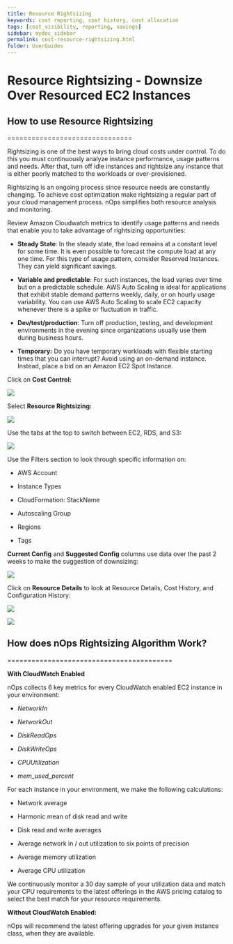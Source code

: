 ```yaml
---
title: Resource Rightsizing
keywords: cost reporting, cost history, cost allocation
tags: [cost_visibility, reporting, savings]
sidebar: mydoc_sidebar
permalink: cost-resource-rightsizing.html
folder: UserGuides
---
```


# Resource Rightsizing - Downsize Over Resourced EC2 Instances #


## How to use Resource Rightsizing ##
===============================

Rightsizing is one of the best ways to bring cloud costs under control. To do this you must continuously analyze instance performance, usage patterns and needs. After that, turn off idle instances and rightsize any instance that is either poorly matched to the workloads or over-provisioned.

Rightsizing is an ongoing process since resource needs are constantly changing. To achieve cost optimization make rightsizing a regular part of your cloud management process. nOps simplifies both resource analysis and monitoring.

Review Amazon Cloudwatch metrics to identify usage patterns and needs that enable you to take advantage of rightsizing opportunities:

*   **Steady State**: In the steady state, the load remains at a constant level for some time. It is even possible to forecast the compute load at any one time. For this type of usage pattern, consider Reserved Instances. They can yield significant savings.
    
*   **Variable and predictable**: For such instances, the load varies over time but on a predictable schedule. AWS Auto Scaling is ideal for applications that exhibit stable demand patterns weekly, daily, or on hourly usage variability. You can use AWS Auto Scaling to scale EC2 capacity whenever there is a spike or fluctuation in traffic.
    
*   **Dev/test/production**: Turn off production, testing, and development environments in the evening since organizations usually use them during business hours.
    
*   **Temporary:** Do you have temporary workloads with flexible starting times that you can interrupt? Avoid using an on-demand instance. Instead, place a bid on an Amazon EC2 Spot Instance.
    

Click on **Cost Control:**

[![](https://downloads.intercomcdn.com/i/o/366334326/b0c3a892c034af1d67601c86/image.png)](https://downloads.intercomcdn.com/i/o/366334326/b0c3a892c034af1d67601c86/image.png)

Select **Resource Rightsizing:**

[![](https://downloads.intercomcdn.com/i/o/366335352/711cc6925b92c758f024508b/image.png)](https://downloads.intercomcdn.com/i/o/366335352/711cc6925b92c758f024508b/image.png)

Use the tabs at the top to switch between EC2, RDS, and S3:

[![](https://downloads.intercomcdn.com/i/o/366336025/ac7b084f846a8a7697613179/image.png)](https://downloads.intercomcdn.com/i/o/366336025/ac7b084f846a8a7697613179/image.png)

Use the Filters section to look through specific information on:

*   AWS Account
    
*   Instance Types
    
*   CloudFormation: StackName
    
*   Autoscaling Group
    
*   Regions
    
*   Tags
    

**Current Config** and **Suggested Config** columns use data over the past 2 weeks to make the suggestion of downsizing:

[![](https://downloads.intercomcdn.com/i/o/366338874/836ae2b0f496e9a669434742/image.png)](https://downloads.intercomcdn.com/i/o/366338874/836ae2b0f496e9a669434742/image.png)

Click on **Resource Details** to look at Resource Details, Cost History, and Configuration History:

[![](https://downloads.intercomcdn.com/i/o/366799622/1f87de94eaa1d639827baccf/image.png)](https://downloads.intercomcdn.com/i/o/366799622/1f87de94eaa1d639827baccf/image.png)

[![](https://downloads.intercomcdn.com/i/o/366798793/fd6599131667a5c7dbe1ac02/image.png)](https://downloads.intercomcdn.com/i/o/366798793/fd6599131667a5c7dbe1ac02/image.png)

## How does nOps Rightsizing Algorithm Work? ##
=========================================

**With CloudWatch Enabled**

nOps collects 6 key metrics for every CloudWatch enabled EC2 instance in your environment:

*   _NetworkIn_
    
*   _NetworkOut_
    
*   _DiskReadOps_
    
*   _DiskWriteOps_
    
*   _CPUUtilization_
    
*   _mem\_used\_percent_
    

For each instance in your environment, we make the following calculations:

*   Network average
    
*   Harmonic mean of disk read and write
    
*   Disk read and write averages
    
*   Average network in / out utilization to six points of precision
    
*   Average memory utilization
    
*   Average CPU utilization
    

We continuously monitor a 30 day sample of your utilization data and match your CPU requirements to the latest offerings in the AWS pricing catalog to select the best match for your resource requirements.

**Without CloudWatch Enabled:**

nOps will recommend the latest offering upgrades for your given instance class, when they are available.
